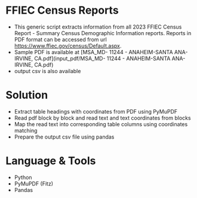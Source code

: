# FFIEC Census Reports 
- This generic script extracts information from all 2023 FFIEC Census Report - Summary Census Demographic Information reports. Reports in PDF format can be accessed from url https://www.ffiec.gov/census/Default.aspx. 
- Sample PDF is available at [MSA_MD- 11244 - ANAHEIM-SANTA ANA-IRVINE, CA.pdf](input_pdf/MSA_MD- 11244 - ANAHEIM-SANTA ANA-IRVINE, CA.pdf)
- output csv is also available

# Solution
- Extract table headings with coordinates from PDF using PyMuPDF
- Read pdf block by block and read text and text coordinates from blocks 
- Map the read text into corresponding table columns using coordinates matching
- Prepare the output csv file using pandas
 

# Language & Tools
- Python
- PyMuPDF (Fitz)
- Pandas
